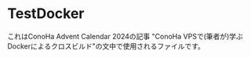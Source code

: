 # TestDocker

これはConoHa Advent Calendar 2024の記事 "ConoHa VPSで(筆者が)学ぶDockerによるクロスビルド"の文中で使用されるファイルです。
